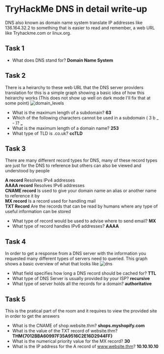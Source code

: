 # TryHackMe DNS in detail write-up
DNS also known as domain name system translate IP addresses like 136.164.32.2 to something that is easier to read and remember, a web URL like Tryhackme.com or linux.org.

## Task 1 
* What does DNS stand for? **Domain Name System**

## Task 2
There is a heirarchy to these web URL that the DNS server providers translation for this is a simple graph  showing a basic idea of how this heirarchy works (This does not show up well on dark mode I'll fix that at some point)
![domain_levels](https://user-images.githubusercontent.com/64501695/160914980-7500582b-d318-4eec-872f-5e8a95be807d.png)

* What is the maximum length of a subdomain? **63**
* Which of the following characters cannot be used in a subdomain ( 3 b _ - )? **_**
* What is the maximum length of a domain name? **253**
* What type of TLD is .co.uk? **ccTLD**

## Task 3
There are many different record types for DNS, many of these record types are just for the DNS to reference but others can also be viewed and understood by people

**A record** Resolves IPv4 addresses                                                                                                                       
**AAAA record** Resolves IPv6 addresses                                                                                                                     
**CNAME record** Is used to give your domain name an alias or another name to reference it by                                                               
**MX record** Is a record used for handling mail                                                                                                           
**TXT Record** Are the records that can be read by humans where any type of useful information can be stored                                               

* What type of record would be used to advise where to send email? **MX**
* What type of record handles IPv6 addresses? **AAAA**

## Task 4
In order to get a response from a DNS server with the information you requested many different types of servers need to queried. This graph shows a basic overview of what that looks like 
![dns](https://user-images.githubusercontent.com/64501695/160916325-3c2a6589-f811-498d-b27a-7d9b457e07db.png)
* What field specifies how long a DNS record should be cached for? **TTL**
* What type of DNS Server is usually provided by your ISP? **recursive**
* What type of server holds all the records for a domain? **authoritative**

## Task 5
This is the pratical part of the room and it requires to view the provided site in order to get the answers
* What is the CNAME of shop.website.thm? **shops.myshopify.com**
* What is the value of the TXT record of website.thm? **THM{7012BBA60997F35A9516C2E16D2944FF}**
* What is the numerical priority value for the MX record? **30**
* What is the IP address for the A record of www.website.thm? **10.10.10.10**
